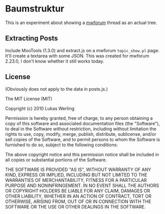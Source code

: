 Baumstruktur
============

This is an experiment about showing a [mwforum](http://mwforum.org/) thread as
an actual tree.

Extracting Posts
----------------

Include MooTools (1.3.0) and extract.js on a mwforum `topic_show.pl` page.
It'll create a textarea with some JSON. This was created for mwforum 2.23.0, I
don't know whether it still works today.


License
-------

(Obviously does not apply to the data in posts.js.)

The MIT License (MIT)

Copyright (c) 2010 Lukas Werling

Permission is hereby granted, free of charge, to any person obtaining a copy
 of this software and associated documentation files (the "Software"), to deal
 in the Software without restriction, including without limitation the rights
 to use, copy, modify, merge, publish, distribute, sublicense, and/or sell
 copies of the Software, and to permit persons to whom the Software is
 furnished to do so, subject to the following conditions:

The above copyright notice and this permission notice shall be included in
 all copies or substantial portions of the Software.

THE SOFTWARE IS PROVIDED "AS IS", WITHOUT WARRANTY OF ANY KIND, EXPRESS OR
 IMPLIED, INCLUDING BUT NOT LIMITED TO THE WARRANTIES OF MERCHANTABILITY,
 FITNESS FOR A PARTICULAR PURPOSE AND NONINFRINGEMENT. IN NO EVENT SHALL THE
 AUTHORS OR COPYRIGHT HOLDERS BE LIABLE FOR ANY CLAIM, DAMAGES OR OTHER
 LIABILITY, WHETHER IN AN ACTION OF CONTRACT, TORT OR OTHERWISE, ARISING FROM,
 OUT OF OR IN CONNECTION WITH THE SOFTWARE OR THE USE OR OTHER DEALINGS IN
 THE SOFTWARE.
